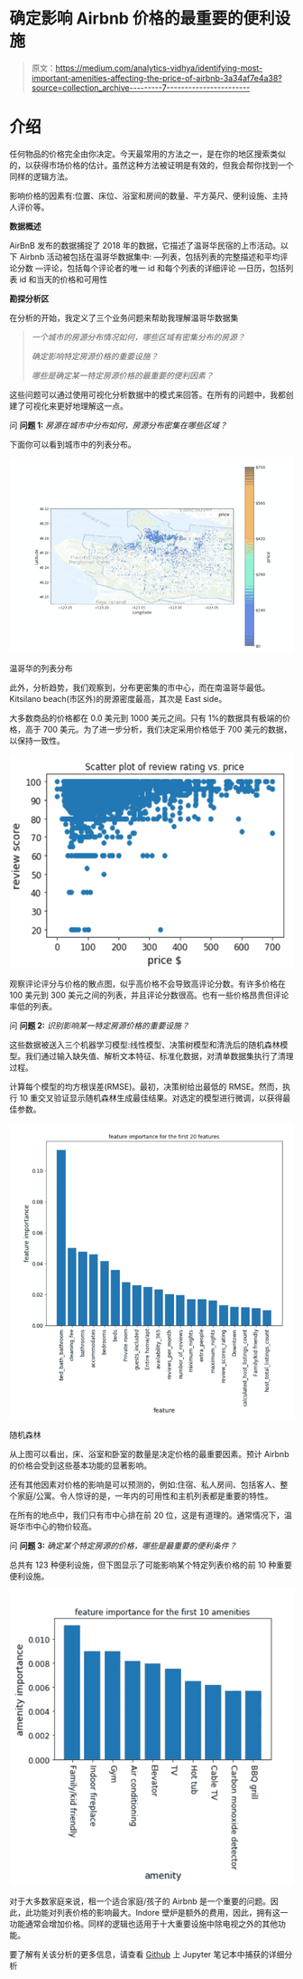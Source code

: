 # 确定影响 Airbnb 价格的最重要的便利设施

> 原文：<https://medium.com/analytics-vidhya/identifying-most-important-amenities-affecting-the-price-of-airbnb-3a34af7e4a38?source=collection_archive---------7----------------------->

# 介绍

任何物品的价格完全由你决定。今天最常用的方法之一，是在你的地区搜索类似的，以获得市场价格的估计。虽然这种方法被证明是有效的，但我会帮你找到一个同样的逻辑方法。

影响价格的因素有:位置、床位、浴室和房间的数量、平方英尺、便利设施、主持人评价等。

**数据概述**

AirBnB 发布的数据捕捉了 2018 年的数据，它描述了温哥华民宿的上市活动。以下 Airbnb 活动被包括在温哥华数据集中:
—列表，包括列表的完整描述和平均评论分数
—评论，包括每个评论者的唯一 id 和每个列表的详细评论
—日历，包括列表 id 和当天的价格和可用性

**勘探分析区**

在分析的开始，我定义了三个业务问题来帮助我理解温哥华数据集

> *一个城市的房源分布情况如何，哪些区域有密集分布的房源？*
> 
> *确定影响特定房源价格的重要设施？*
> 
> *哪些是确定某一特定房源价格的最重要的便利因素？*

这些问题可以通过使用可视化分析数据中的模式来回答。在所有的问题中，我都创建了可视化来更好地理解这一点。

问 **问题 1:** *房源在城市中分布如何，房源分布密集在哪些区域？*

下面你可以看到城市中的列表分布。

![](img/a8ed7686ada6adf6d663cd8460f98306.png)

温哥华的列表分布

此外，分析趋势，我们观察到，分布更密集的市中心，而在南温哥华最低。Kitsilano beach(市区外)的房源密度最高，其次是 East side。

大多数商品的价格都在 0.0 美元到 1000 美元之间。只有 1%的数据具有极端的价格，高于 700 美元。为了进一步分析，我们决定采用价格低于 700 美元的数据，以保持一致性。

![](img/03aa82ac6fd0da9c47e2653b9c05c4c3.png)

观察评论评分与价格的散点图，似乎高价格不会导致高评论分数。有许多价格在 100 美元到 300 美元之间的列表，并且评论分数很高。也有一些价格昂贵但评论率低的列表。

问 **问题 2:** *识别影响某一特定房源价格的重要设施？*

这些数据被送入三个机器学习模型:线性模型、决策树模型和清洗后的随机森林模型。我们通过输入缺失值、解析文本特征、标准化数据，对清单数据集执行了清理过程。

计算每个模型的均方根误差(RMSE)。最初，决策树给出最低的 RMSE。然而，执行 10 重交叉验证显示随机森林生成最佳结果。对选定的模型进行微调，以获得最佳参数。

![](img/cd96832e80865af9ed1ae4f56962aabf.png)

随机森林

从上图可以看出，床、浴室和卧室的数量是决定价格的最重要因素。预计 Airbnb 的价格会受到这些基本功能的显著影响。

还有其他因素对价格的影响是可以预测的，例如:住宿、私人房间、包括客人、整个家庭/公寓。令人惊讶的是，一年内的可用性和主机列表都是重要的特性。

在所有的地点中，我们只有市中心排在前 20 位，这是有道理的。通常情况下，温哥华市中心的物价较高。

问 **问题 3:** *确定某个特定房源的价格，哪些是最重要的便利条件？*

总共有 123 种便利设施，但下图显示了可能影响某个特定列表价格的前 10 种重要便利设施。

![](img/6abe0644193f995fc787078c711fa8ad.png)

对于大多数家庭来说，租一个适合家庭/孩子的 Airbnb 是一个重要的问题。因此，此功能对列表价格的影响最大。Indore 壁炉是额外的费用，因此，拥有这一功能通常会增加价格。同样的逻辑也适用于十大重要设施中除电视之外的其他功能。

要了解有关该分析的更多信息，请查看 [Github](https://github.com/rg0408/Airbnb-Vancouver-analysis) 上 Jupyter 笔记本中捕获的详细分析